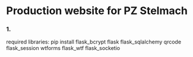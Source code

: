 # Production website for PZ Stelmach
### 1. 

required libraries:
pip install flask_bcrypt flask flask_sqlalchemy qrcode flask_session wtforms flask_wtf flask_socketio
